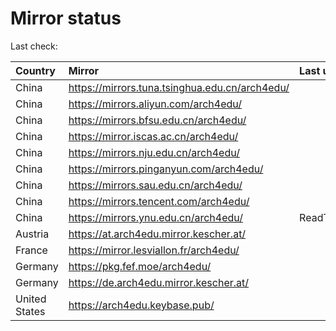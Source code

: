 <script src="./time.js"></script>
# Mirror status
Last check: <script type="text/javascript">localize(1667885355.283367);</script>

|Country|Mirror|Last update|
|:------|:-----|:----------|
|China|https://mirrors.tuna.tsinghua.edu.cn/arch4edu/|<script type="text/javascript">localize(1667846470);</script>|
|China|https://mirrors.aliyun.com/arch4edu/|<script type="text/javascript">localize(1667803386);</script>|
|China|https://mirrors.bfsu.edu.cn/arch4edu/|<script type="text/javascript">localize(1667846470);</script>|
|China|https://mirror.iscas.ac.cn/arch4edu/|<script type="text/javascript">localize(1667846470);</script>|
|China|https://mirrors.nju.edu.cn/arch4edu/|<script type="text/javascript">localize(1667803386);</script>|
|China|https://mirrors.pinganyun.com/arch4edu/|<script type="text/javascript">localize(1667846470);</script>|
|China|https://mirrors.sau.edu.cn/arch4edu/|<script type="text/javascript">localize(1650446957);</script>|
|China|https://mirrors.tencent.com/arch4edu/|<script type="text/javascript">localize(1667846470);</script>|
|China|https://mirrors.ynu.edu.cn/arch4edu/|ReadTimeout|
|Austria|https://at.arch4edu.mirror.kescher.at/|<script type="text/javascript">localize(1667846470);</script>|
|France|https://mirror.lesviallon.fr/arch4edu/|<script type="text/javascript">localize(1667846470);</script>|
|Germany|https://pkg.fef.moe/arch4edu/|<script type="text/javascript">localize(1667846470);</script>|
|Germany|https://de.arch4edu.mirror.kescher.at/|<script type="text/javascript">localize(1667846470);</script>|
|United States|https://arch4edu.keybase.pub/|<script type="text/javascript">localize(1667846470);</script>|

<script src="./tablefilter/tablefilter.js"></script>
<script src="./table.js"></script>